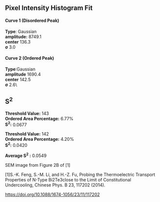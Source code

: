 ## Pixel Intensity Histogram Fit

#### Curve 1 (Disordered Peak)
**Type**: Gaussian\
**amplitude:** 8749.1\
**center** 136.3\
**σ** 3.0


#### Curve 2 (Ordered Peak)
**Type**:Gaussian\
**amplitude** 1690.4\
**center** 142.5\
**σ** 2.6\


## S<sup>2</sup>
**Threshold Value:** 143\
**Ordered Area Percentage:** 6.77%\
**S<sup>2</sup>:** 0.0677



**Threshold Value:** 142\
**Ordered Area Percentage:** 4.20%\
**S<sup>2</sup>:**  0.0420


**Average S<sup>2</sup> :**  0.0549



SEM image from Figure 2B of [1]

[1]S.-K. Feng, S.-M. Li, and H.-Z. Fu, Probing the Thermoelectric Transport Properties of N-Type Bi2Te3close to the Limit of Constitutional Undercooling, Chinese Phys. B 23, 117202 (2014).


https://doi.org/10.1088/1674-1056/23/11/117202